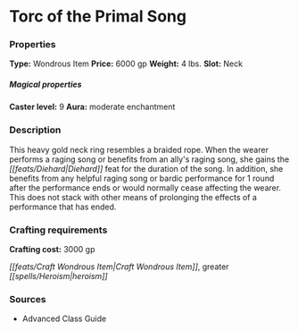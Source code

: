 ﻿---
Title: "Torc of the Primal Song"
Type: "Wondrous Item"
Price: "6000 gp"
Weight: "4 lbs."
Slot: "Neck"
Caster level: "9"
Aura: "moderate enchantment"
Description: |
  "This heavy gold neck ring resembles a braided rope. When the wearer performs a raging song or benefits from an ally's raging song, she gains the Diehard feat for the duration of the song. In addition, she benefits from any helpful raging song or bardic performance for 1 round after the performance ends or would normally cease affecting the wearer. This does not stack with other means of prolonging the effects of a performance that has ended."
Crafting cost: "3000 gp"
Sources: "['Advanced Class Guide']"
---

# Torc of the Primal Song

### Properties

**Type:** Wondrous Item **Price:** 6000 gp **Weight:** 4 lbs. **Slot:** Neck

##### Magical properties

**Caster level:** 9 **Aura:** moderate enchantment

### Description

This heavy gold neck ring resembles a braided rope. When the wearer performs a raging song or benefits from an ally's raging song, she gains the _[[feats/Diehard|Diehard]]_ feat for the duration of the song. In addition, she benefits from any helpful raging song or bardic performance for 1 round after the performance ends or would normally cease affecting the wearer. This does not stack with other means of prolonging the effects of a performance that has ended.

### Crafting requirements

**Crafting cost:** 3000 gp

_[[feats/Craft Wondrous Item|Craft Wondrous Item]]_, greater _[[spells/Heroism|heroism]]_

### Sources

* Advanced Class Guide